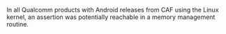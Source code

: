 In all Qualcomm products with Android releases from CAF using the Linux kernel, an assertion was potentially reachable in a memory management routine.